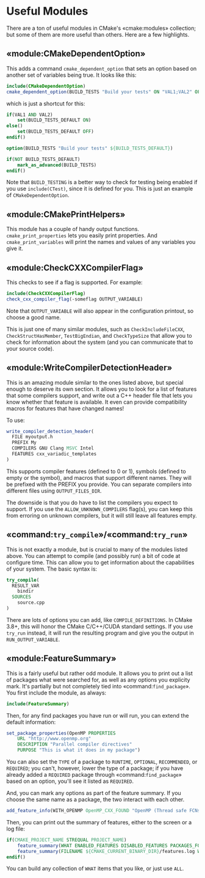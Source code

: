 # Useful Modules

There are a ton of useful modules in CMake's «cmake:modules» collection; but some of them are more useful than others. Here are a few highlights.

## «module:CMakeDependentOption»

This adds a command `cmake_dependent_option` that sets an option based on another set of variables being true. It looks like this:

```cmake
include(CMakeDependentOption)
cmake_dependent_option(BUILD_TESTS "Build your tests" ON "VAL1;VAL2" OFF)
```

which is just a shortcut for this:

```cmake
if(VAL1 AND VAL2)
    set(BUILD_TESTS_DEFAULT ON)
else()
    set(BUILD_TESTS_DEFAULT OFF)
endif()

option(BUILD_TESTS "Build your tests" ${BUILD_TESTS_DEFAULT})

if(NOT BUILD_TESTS_DEFAULT)
    mark_as_advanced(BUILD_TESTS)
endif()
```

Note that `BUILD_TESTING` is a better way to check for testing being enabled if you use `include(CTest)`, since it is defined for you. This is just an example of `CMakeDependentOption`.

## «module:CMakePrintHelpers»


This module has a couple of handy output functions. `cmake_print_properties` lets you easily print properties.
And `cmake_print_variables` will print the names and values of any variables you give it.


## «module:CheckCXXCompilerFlag»

This checks to see if a flag is supported. For example:

```cmake
include(CheckCXXCompilerFlag)
check_cxx_compiler_flag(-someflag OUTPUT_VARIABLE)
```

Note that `OUTPUT_VARIABLE` will also appear in the configuration printout, so choose a good name.

This is just one of many similar modules, such as `CheckIncludeFileCXX`, `CheckStructHasMember`, `TestBigEndian`, and `CheckTypeSize` that allow you
to check for information about the system (and you can communicate that to your source code).

## «module:WriteCompilerDetectionHeader»

This is an amazing module similar to the ones listed above, but special enough to deserve its own section. It allows you
to look for a list of features that some compilers support, and write out a C++ header file that lets you know whether that
feature is available. It even can provide compatibility macros for features that have changed names!

To use:

```cmake
write_compiler_detection_header(
  FILE myoutput.h
  PREFIX My
  COMPILERS GNU Clang MSVC Intel
  FEATURES cxx_variadic_templates
)
```

This supports compiler features (defined to 0 or 1), symbols (defined to empty or the symbol), and macros that
support different names. They will be prefixed with the PREFIX you provide. You can separate compilers into different
files using `OUTPUT_FILES_DIR`.

The downside is that you do have to list the compilers you expect to support. If you use the `ALLOW_UNKNOWN_COMPILERS` flag(s),
you can keep this from erroring on unknown compilers, but it will still leave all features empty.

## «command:`try_compile`»/«command:`try_run`»

This is not exactly a module, but is crucial to many of the modules listed above. You can attempt to compile (and possibly run) a bit of code at configure time. This can allow you to get information about the capabilities of your system. The basic syntax is:

```cmake
try_compile(
  RESULT_VAR
    bindir
  SOURCES
    source.cpp
)
```

There are lots of options you can add, like `COMPILE_DEFINITIONS`. In CMake 3.8+, this will honor the CMake C/C++/CUDA standard settings. If you use `try_run` instead, it will run the resulting program and give you the output in `RUN_OUTPUT_VARIABLE`.

## «module:FeatureSummary»

This is a fairly useful but rather odd module. It allows you to print out a list of packages what were searched for, as well as any options you explicity mark. It's partially but not completely tied into «command:`find_package`». You first include the module, as always:

```cmake
include(FeatureSummary)
```

Then, for any find packages you have run or will run, you can extend the default information:

```cmake
set_package_properties(OpenMP PROPERTIES
    URL "http://www.openmp.org"
    DESCRIPTION "Parallel compiler directives"
    PURPOSE "This is what it does in my package")
```

You can also set the `TYPE` of a package to `RUNTIME`, `OPTIONAL`, `RECOMMENDED`, or `REQUIRED`; you can't, however, lower the type of a package; if you have already added a `REQUIRED` package through «command:`find_package`» based on an option, you'll see it listed as `REQUIRED`.

And, you can mark any options as part of the feature summary. If you choose the same name as a package, the two interact with each other.

```cmake
add_feature_info(WITH_OPENMP OpenMP_CXX_FOUND "OpenMP (Thread safe FCNs only)")
```

Then, you can print out the summary of features, either to the screen or a log file:

```cmake
if(CMAKE_PROJECT_NAME STREQUAL PROJECT_NAME)
    feature_summary(WHAT ENABLED_FEATURES DISABLED_FEATURES PACKAGES_FOUND)
    feature_summary(FILENAME ${CMAKE_CURRENT_BINARY_DIR}/features.log WHAT ALL)
endif()
```

You can build any collection of `WHAT` items that you like, or just use `ALL`.
